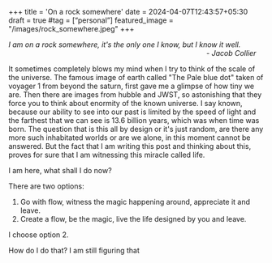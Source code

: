 +++
title = 'On a rock somewhere'
date = 2024-04-07T12:43:57+05:30
draft = true
#tag = [“personal”]
featured_image = "/images/rock_somewhere.jpeg"
+++

*I am on a rock somewhere, it's the only one I know, but I know it well.* 
                                                                                                   *- Jacob Collier*
																		
It sometimes completely blows my mind when I try to think of the scale of the universe. The famous image of earth called "The Pale blue dot" taken of voyager 1 from beyond the saturn, first gave me a glimpse of how tiny we are. Then there are images from hubble and JWST, so astonishing that they force you to think about enormity of the known universe. I say known, because our ability to see into our past is limited by the speed of light and the farthest that we can see is 13.6 billion years, which was when time was born. The question that is this all by design or it's just random, are there any more such inhabitated worlds or are we alone, in this moment cannot be answered. But the fact that I am writing this post and thinking about this, proves for sure that I am witnessing this miracle called life. 

I am here, what shall I do now?

There are two options:
1. Go with flow, witness the magic happening around, appreciate it and leave.
2. Create a flow, be the magic, live the life designed by you and leave.

I choose option 2. 

How do I do that?
I am still figuring that

